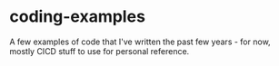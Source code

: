 # coding-examples

A few examples of code that I've written the past few years - for now, mostly CICD stuff to use for personal reference.
